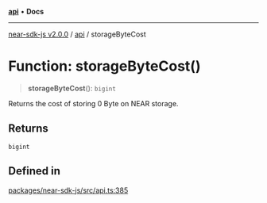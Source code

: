 [**api**](../README.md) • **Docs**

***

[near-sdk-js v2.0.0](../../packages.md) / [api](../README.md) / storageByteCost

# Function: storageByteCost()

> **storageByteCost**(): `bigint`

Returns the cost of storing 0 Byte on NEAR storage.

## Returns

`bigint`

## Defined in

[packages/near-sdk-js/src/api.ts:385](https://github.com/dim-daskalov/near-sdk-js/blob/cf610b7475ae1e74bbe6227c6e21559649e3c5c3/packages/near-sdk-js/src/api.ts#L385)
